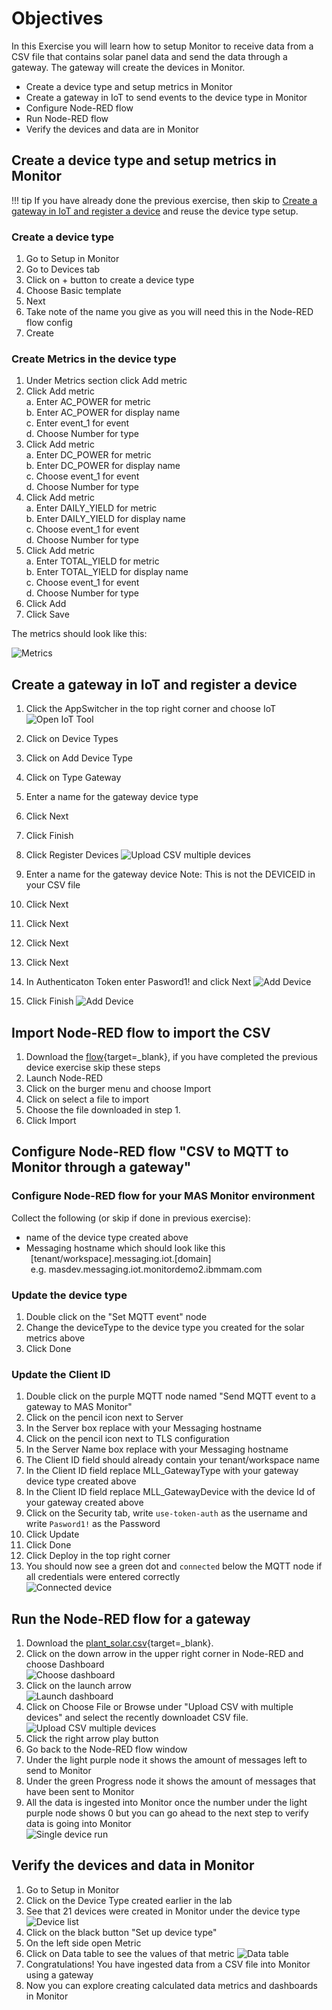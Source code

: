 # Objectives
In this Exercise you will learn how to setup Monitor to receive data from a CSV file that contains solar panel data and send the data through a gateway.  The gateway will create the devices in Monitor.

* Create a device type and setup metrics in Monitor
* Create a gateway in IoT to send events to the device type in Monitor
* Configure Node-RED flow
* Run Node-RED flow
* Verify the devices and data are in Monitor

## Create a device type and setup metrics in Monitor

!!! tip
    If you have already done the previous exercise, then skip to [Create a gateway in IoT and register a device](#create-a-gateway-in-iot-and-register-a-device) and reuse the device type setup.

### Create a device type

1. Go to Setup in Monitor
2. Go to Devices tab
3. Click on + button to create a device type
4. Choose Basic template
5. Next
6. Take note of the name you give as you will need this in the Node-RED flow config
7. Create

### Create Metrics in the device type

1. Under Metrics section click Add metric
2. Click Add metric
    <br>a. Enter AC_POWER for metric
    <br>b. Enter AC_POWER for display name
    <br>c. Enter event_1 for event
    <br>d. Choose Number for type 
3. Click Add metric
    <br>a. Enter DC_POWER for metric
    <br>b. Enter DC_POWER for display name
    <br>c. Choose event_1 for event
    <br>d. Choose Number for type
4. Click Add metric
    <br>a. Enter DAILY_YIELD for metric
    <br>b. Enter DAILY_YIELD for display name
    <br>c. Choose event_1 for event
    <br>d. Choose Number for type
5. Click Add metric
    <br>a. Enter TOTAL_YIELD for metric
    <br>b. Enter TOTAL_YIELD for display name
    <br>c. Choose event_1 for event
    <br>d. Choose Number for type
10. Click Add
11. Click Save

The metrics should look like this:

![Metrics](/img/monitor_nodered_csv_importer_2.0/solar_metrics.png)

## Create a gateway in IoT and register a device

1. Click the AppSwitcher in the top right corner and choose IoT</br>
![Open IoT Tool](/img/monitor_nodered_csv_importer_2.0/select_iot.png)
2. Click on Device Types
3. Click on Add Device Type
4. Click on Type Gateway
5. Enter a name for the gateway device type

5. Click Next
6. Click Finish
7. Click Register Devices
![Upload CSV multiple devices](/img/monitor_nodered_csv_importer_2.0/create_gateway.png)
8. Enter a name for the gateway device
Note:  This is not the DEVICEID in your CSV file
9. Click Next
10. Click Next
11. Click Next
12. Click Next
13. In Authenticaton Token enter Pasword1! and click Next
![Add Device](/img/monitor_nodered_csv_importer_2.0/add_device_gateway.png)
14. Click Finish
![Add Device](/img/monitor_nodered_csv_importer_2.0/device_credentials.png)

## Import Node-RED flow to import the CSV

1. Download the [flow](https://github.ibm.com/Watson-IoT/eam-hpu-lab/blob/main/csv-files/monitor_devices_solar/monitor_device_gateway.json){target=_blank}, if you have completed the previous device exercise skip these steps 
2. Launch Node-RED
3. Click on the burger menu and choose Import
4. Click on select a file to import
5. Choose the file downloaded in step 1.
6. Click Import

## Configure Node-RED flow "CSV to MQTT to Monitor through a gateway"

### Configure Node-RED flow for your MAS Monitor environment

Collect the following (or skip if done in previous exercise):<br>
* name of the device type created above<br>
* Messaging hostname which should look like this<br>
&ensp;[tenant/workspace].messaging.iot.[domain]<br>
&ensp;e.g. masdev.messaging.iot.monitordemo2.ibmmam.com<br>

### Update the device type

1. Double click on the "Set MQTT event" node
2. Change the deviceType to the device type you created for the solar metrics above
3. Click Done

### Update the Client ID

1. Double click on the purple MQTT node named "Send MQTT event to a gateway to MAS Monitor"
2. Click on the pencil icon next to Server
3. In the Server box replace with your Messaging hostname
4. Click on the pencil icon next to TLS configuration
5. In the Server Name box replace with your Messaging hostname
6. The Client ID field should already contain your tenant/workspace name
7. In the Client ID field replace MLL_GatewayType with your gateway device type created above
8. In the Client ID field replace MLL_GatewayDevice with the device Id of your gateway created above
9. Click on the Security tab, write `use-token-auth` as the username and write `Pasword1!` as the Password
10. Click Update
11. Click Done
12. Click Deploy in the top right corner
13. You should now see a green dot and `connected` below the MQTT node if all credentials were entered correctly<br>
![Connected device](/img/monitor_nodered_csv_importer_2.0/connected_gateway.png)

## Run the Node-RED flow for a gateway

1. Download the [plant_solar.csv](https://github.ibm.com/Watson-IoT/eam-hpu-lab/blob/main/csv-files/monitor_devices_solar/plant_solar.csv){target=_blank}.
2. Click on the down arrow in the upper right corner in Node-RED and choose Dashboard<br>
![Choose dashboard](/img/monitor_nodered_csv_importer_2.0/dashboard_choose.png)
3. Click on the launch arrow<br>
![Launch dashboard](/img/monitor_nodered_csv_importer_2.0/dashboard_launch.png)
4. Click on Choose File or Browse under "Upload CSV with multiple devices" and select the recently downloadet CSV file.<br>
![Upload CSV multiple devices](/img/monitor_nodered_csv_importer_2.0/upload_csv_multiple_devices.png)
5. Click the right arrow play button
6. Go back to the Node-RED flow window
7. Under the light purple node it shows the amount of messages left to send to Monitor
8. Under the green Progress node it shows the amount of messages that have been sent to Monitor
9. All the data is ingested into Monitor once the number under the light purple node shows 0 but you can go ahead to the next step to verify data is going into Monitor<br>
![Single device run](/img/monitor_nodered_csv_importer_2.0/gateway_run.png)

## Verify the devices and data in Monitor

1. Go to Setup in Monitor
2. Click on the Device Type created earlier in the lab
3. See that 21 devices were created in Monitor under the device type
![Device list](/img/monitor_nodered_csv_importer_2.0/device_list.png)
3. Click on the black button "Set up device type"
4. On the left side open Metric
5. Click on Data table to see the values of that metric
![Data table](/img/monitor_nodered_csv_importer_2.0/data_table_devices.png)
9. Congratulations!  You have ingested data from a CSV file into Monitor using a gateway
10. Now you can explore creating calculated data metrics and dashboards in Monitor







